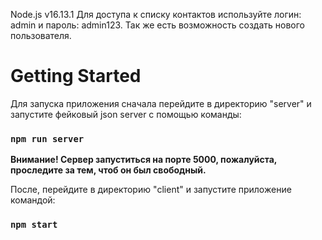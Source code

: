 Node.js v16.13.1
Для доступа к списку контактов используйте логин: admin и пароль: admin123. Так же есть возможность создать нового пользователя.

# Getting Started

Для запуска приложения сначала перейдите в директорию "server" и запустите фейковый json server  с помощью команды:

### `npm run server`
**Внимание! Сервер запуститься на порте 5000, пожалуйста, проследите за тем, чтоб он был свободный.**


После, перейдите в директорию "client" и запустите приложение командой:

### `npm start`
